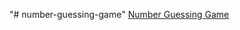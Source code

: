 "# number-guessing-game" 
[Number Guessing Game](https://github.com/panaverse/learn-typescript/tree/master/NODE_PROJECTS/project01_number_guessing-game)
